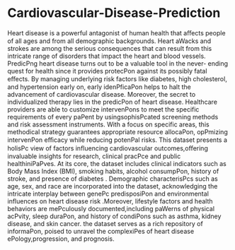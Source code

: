 # Cardiovascular-Disease-Prediction
Heart disease is a powerful antagonist of human health that aﬀects people of all ages and from all demographic backgrounds. Heart aWacks and strokes are among the serious consequences that can result from this intricate range of disorders that
impact the heart and blood vessels. PredicPng heart disease turns out to be a valuable tool in the never- ending quest for health since it provides protecPon against its possibly fatal eﬀects. By managing underlying risk factors like diabetes,
high cholesterol, and hypertension early on, early idenPficaPon helps to halt the advancement of cardiovascular disease. Moreover, the secret to individualized therapy lies in the predicPon of heart disease. Healthcare providers are able to
customize intervenPons to meet the specific requirements of every paPent by usingsophisPcated screening methods and risk assessment instruments. With a focus on specific areas, this methodical strategy guarantees appropriate resource allocaPon, opPmizing intervenPon eﬃcacy while reducing potenPal risks.
This dataset presents a holisPc view of factors influencing cardiovascular outcomes,oﬀering invaluable insights for research, clinical pracPce and public healthiniPaPves. At its core, the dataset includes clinical indicators such as Body Mass
Index (BMI), smoking habits, alcohol consumpPon, history of stroke, and presence of diabetes . Demographic characterisPcs such as age, sex, and race are incorporated into the dataset, acknowledging the intricate interplay between genePc predisposiPon and environmental influences on heart disease risk .Moreover, lifestyle factors and health behaviors are mePculously documented,including paWerns of physical acPvity, sleep duraPon, and history of condiPons such
as asthma, kidney disease, and skin cancer. the dataset serves as a rich repository of informaPon, poised to unravel the complexiPes of heart disease ePology,progression, and prognosis.

